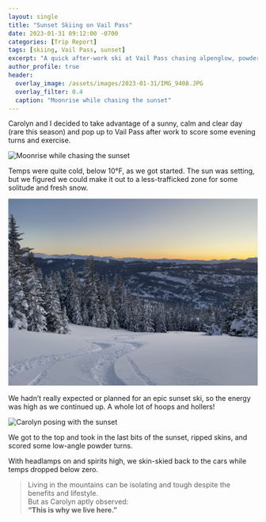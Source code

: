 ```yaml
---
layout: single
title: "Sunset Skiing on Vail Pass"
date: 2023-01-31 09:12:00 -0700
categories: [Trip Report]
tags: [skiing, Vail Pass, sunset]
excerpt: "A quick after-work ski at Vail Pass chasing alpenglow, powder, and moonlight."
author_profile: true
header:
  overlay_image: /assets/images/2023-01-31/IMG_9408.JPG
  overlay_filter: 0.4
  caption: "Moonrise while chasing the sunset"
---
```


Carolyn and I decided to take advantage of a sunny, calm and clear day (rare this season) and pop up to Vail Pass after work to score some evening turns and exercise.

![Moonrise while chasing the sunset]()

Temps were quite cold, below 10°F, as we got started. The sun was setting, but we figured we could make it out to a less-trafficked zone for some solitude and fresh snow.

![Holy Cross and the Sawatch looking mighty righteous!](/assets/images/2023-01-31/IMG_9410.JPG)

We hadn’t really expected or planned for an epic sunset ski, so the energy was high as we continued up. A whole lot of hoops and hollers!

![Carolyn posing with the sunset](https://fdkawka.com/wp-content/uploads/2023/02/img_1650.jpg)

We got to the top and took in the last bits of the sunset, ripped skins, and scored some low-angle powder turns.


With headlamps on and spirits high, we skin-skied back to the cars while temps dropped below zero.

> Living in the mountains can be isolating and tough despite the benefits and lifestyle.  
> But as Carolyn aptly observed:  
> **“This is why we live here.”**
